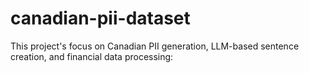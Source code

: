 # canadian-pii-dataset
This project's focus on Canadian PII generation, LLM-based sentence creation, and financial data processing:

